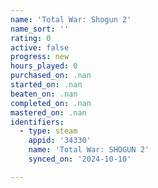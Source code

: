 ```yaml
---
name: 'Total War: Shogun 2'
name_sort: ''
rating: 0
active: false
progress: new
hours_played: 0
purchased_on: .nan
started_on: .nan
beaten_on: .nan
completed_on: .nan
mastered_on: .nan
identifiers:
  - type: steam
    appid: '34330'
    name: 'Total War: SHOGUN 2'
    synced_on: '2024-10-10'

---
```

